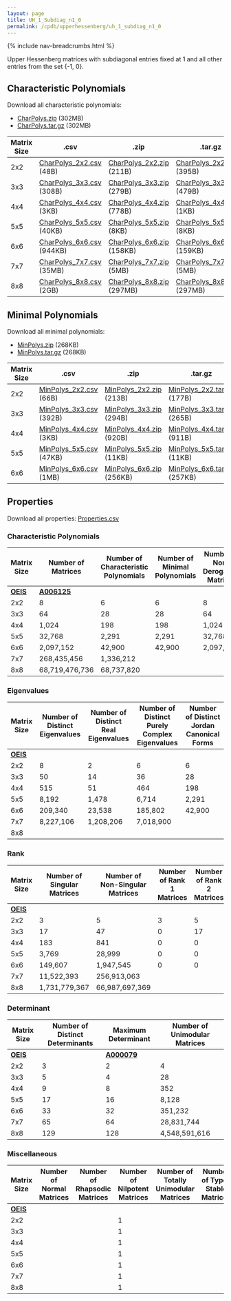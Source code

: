 ```yaml
---
layout: page
title: UH_1_Subdiag_n1_0
permalink: /cpdb/upperhessenberg/uh_1_subdiag_n1_0
---
```


{% include nav-breadcrumbs.html %}

Upper Hessenberg matrices with subdiagonal entries fixed at 1 and all other entries from the set {-1, 0}.

## Characteristic Polynomials

Download all characteristic polynomials:
- <a href="http://cpdb.bohemianmatrices.com/UpperHessenberg/UH_1_Subdiag_n1_0/Data/CharPolys.zip">CharPolys.zip</a> (302MB)
- <a href="http://cpdb.bohemianmatrices.com/UpperHessenberg/UH_1_Subdiag_n1_0/Data/CharPolys.tar.gz">CharPolys.tar.gz</a> (302MB)

| Matrix Size | .csv | .zip | .tar.gz |
| --- | --- | --- | --- |
| 2x2 | <a href="http://cpdb.bohemianmatrices.com/UpperHessenberg/UH_1_Subdiag_n1_0/Data/CharPolys_2x2.csv">CharPolys_2x2.csv</a> (48B)| <a href="http://cpdb.bohemianmatrices.com/UpperHessenberg/UH_1_Subdiag_n1_0/Data/CharPolys_2x2.zip">CharPolys_2x2.zip</a> (211B)| <a href="http://cpdb.bohemianmatrices.com/UpperHessenberg/UH_1_Subdiag_n1_0/Data/CharPolys_2x2.tar.gz">CharPolys_2x2.tar.gz</a> (395B) |
| 3x3 | <a href="http://cpdb.bohemianmatrices.com/UpperHessenberg/UH_1_Subdiag_n1_0/Data/CharPolys_3x3.csv">CharPolys_3x3.csv</a> (308B)| <a href="http://cpdb.bohemianmatrices.com/UpperHessenberg/UH_1_Subdiag_n1_0/Data/CharPolys_3x3.zip">CharPolys_3x3.zip</a> (279B)| <a href="http://cpdb.bohemianmatrices.com/UpperHessenberg/UH_1_Subdiag_n1_0/Data/CharPolys_3x3.tar.gz">CharPolys_3x3.tar.gz</a> (479B) |
| 4x4 | <a href="http://cpdb.bohemianmatrices.com/UpperHessenberg/UH_1_Subdiag_n1_0/Data/CharPolys_4x4.csv">CharPolys_4x4.csv</a> (3KB)| <a href="http://cpdb.bohemianmatrices.com/UpperHessenberg/UH_1_Subdiag_n1_0/Data/CharPolys_4x4.zip">CharPolys_4x4.zip</a> (778B)| <a href="http://cpdb.bohemianmatrices.com/UpperHessenberg/UH_1_Subdiag_n1_0/Data/CharPolys_4x4.tar.gz">CharPolys_4x4.tar.gz</a> (1KB) |
| 5x5 | <a href="http://cpdb.bohemianmatrices.com/UpperHessenberg/UH_1_Subdiag_n1_0/Data/CharPolys_5x5.csv">CharPolys_5x5.csv</a> (40KB)| <a href="http://cpdb.bohemianmatrices.com/UpperHessenberg/UH_1_Subdiag_n1_0/Data/CharPolys_5x5.zip">CharPolys_5x5.zip</a> (8KB)| <a href="http://cpdb.bohemianmatrices.com/UpperHessenberg/UH_1_Subdiag_n1_0/Data/CharPolys_5x5.tar.gz">CharPolys_5x5.tar.gz</a> (8KB) |
| 6x6 | <a href="http://cpdb.bohemianmatrices.com/UpperHessenberg/UH_1_Subdiag_n1_0/Data/CharPolys_6x6.csv">CharPolys_6x6.csv</a> (944KB)| <a href="http://cpdb.bohemianmatrices.com/UpperHessenberg/UH_1_Subdiag_n1_0/Data/CharPolys_6x6.zip">CharPolys_6x6.zip</a> (158KB)| <a href="http://cpdb.bohemianmatrices.com/UpperHessenberg/UH_1_Subdiag_n1_0/Data/CharPolys_6x6.tar.gz">CharPolys_6x6.tar.gz</a> (159KB) |
| 7x7 | <a href="http://cpdb.bohemianmatrices.com/UpperHessenberg/UH_1_Subdiag_n1_0/Data/CharPolys_7x7.csv">CharPolys_7x7.csv</a> (35MB)| <a href="http://cpdb.bohemianmatrices.com/UpperHessenberg/UH_1_Subdiag_n1_0/Data/CharPolys_7x7.zip">CharPolys_7x7.zip</a> (5MB)| <a href="http://cpdb.bohemianmatrices.com/UpperHessenberg/UH_1_Subdiag_n1_0/Data/CharPolys_7x7.tar.gz">CharPolys_7x7.tar.gz</a> (5MB) |
| 8x8 | <a href="http://cpdb.bohemianmatrices.com/UpperHessenberg/UH_1_Subdiag_n1_0/Data/CharPolys_8x8.csv">CharPolys_8x8.csv</a> (2GB)| <a href="http://cpdb.bohemianmatrices.com/UpperHessenberg/UH_1_Subdiag_n1_0/Data/CharPolys_8x8.zip">CharPolys_8x8.zip</a> (297MB)| <a href="http://cpdb.bohemianmatrices.com/UpperHessenberg/UH_1_Subdiag_n1_0/Data/CharPolys_8x8.tar.gz">CharPolys_8x8.tar.gz</a> (297MB) |

## Minimal Polynomials

Download all minimal polynomials:
- <a href="http://cpdb.bohemianmatrices.com/UpperHessenberg/UH_1_Subdiag_n1_0/Data/MinPolys.zip">MinPolys.zip</a> (268KB)
- <a href="http://cpdb.bohemianmatrices.com/UpperHessenberg/UH_1_Subdiag_n1_0/Data/MinPolys.tar.gz">MinPolys.tar.gz</a> (268KB)

| Matrix Size | .csv | .zip | .tar.gz |
| --- | --- | --- | --- |
| 2x2 | <a href="http://cpdb.bohemianmatrices.com/UpperHessenberg/UH_1_Subdiag_n1_0/Data/MinPolys_2x2.csv">MinPolys_2x2.csv</a> (66B)| <a href="http://cpdb.bohemianmatrices.com/UpperHessenberg/UH_1_Subdiag_n1_0/Data/MinPolys_2x2.zip">MinPolys_2x2.zip</a> (213B)| <a href="http://cpdb.bohemianmatrices.com/UpperHessenberg/UH_1_Subdiag_n1_0/Data/MinPolys_2x2.tar.gz">MinPolys_2x2.tar.gz</a> (177B) |
| 3x3 | <a href="http://cpdb.bohemianmatrices.com/UpperHessenberg/UH_1_Subdiag_n1_0/Data/MinPolys_3x3.csv">MinPolys_3x3.csv</a> (392B)| <a href="http://cpdb.bohemianmatrices.com/UpperHessenberg/UH_1_Subdiag_n1_0/Data/MinPolys_3x3.zip">MinPolys_3x3.zip</a> (294B)| <a href="http://cpdb.bohemianmatrices.com/UpperHessenberg/UH_1_Subdiag_n1_0/Data/MinPolys_3x3.tar.gz">MinPolys_3x3.tar.gz</a> (265B) |
| 4x4 | <a href="http://cpdb.bohemianmatrices.com/UpperHessenberg/UH_1_Subdiag_n1_0/Data/MinPolys_4x4.csv">MinPolys_4x4.csv</a> (3KB)| <a href="http://cpdb.bohemianmatrices.com/UpperHessenberg/UH_1_Subdiag_n1_0/Data/MinPolys_4x4.zip">MinPolys_4x4.zip</a> (920B)| <a href="http://cpdb.bohemianmatrices.com/UpperHessenberg/UH_1_Subdiag_n1_0/Data/MinPolys_4x4.tar.gz">MinPolys_4x4.tar.gz</a> (911B) |
| 5x5 | <a href="http://cpdb.bohemianmatrices.com/UpperHessenberg/UH_1_Subdiag_n1_0/Data/MinPolys_5x5.csv">MinPolys_5x5.csv</a> (47KB)| <a href="http://cpdb.bohemianmatrices.com/UpperHessenberg/UH_1_Subdiag_n1_0/Data/MinPolys_5x5.zip">MinPolys_5x5.zip</a> (11KB)| <a href="http://cpdb.bohemianmatrices.com/UpperHessenberg/UH_1_Subdiag_n1_0/Data/MinPolys_5x5.tar.gz">MinPolys_5x5.tar.gz</a> (11KB) |
| 6x6 | <a href="http://cpdb.bohemianmatrices.com/UpperHessenberg/UH_1_Subdiag_n1_0/Data/MinPolys_6x6.csv">MinPolys_6x6.csv</a> (1MB)| <a href="http://cpdb.bohemianmatrices.com/UpperHessenberg/UH_1_Subdiag_n1_0/Data/MinPolys_6x6.zip">MinPolys_6x6.zip</a> (256KB)| <a href="http://cpdb.bohemianmatrices.com/UpperHessenberg/UH_1_Subdiag_n1_0/Data/MinPolys_6x6.tar.gz">MinPolys_6x6.tar.gz</a> (257KB) |



## Properties

Download all properties: <a href="http://cpdb.bohemianmatrices.com/UpperHessenberg/UH_1_Subdiag_n1_0/Properties.csv">Properties.csv</a>

### Characteristic Polynomials

| Matrix Size | Number of Matrices | Number of Characteristic Polynomials | Number of Minimal Polynomials | Number of Non-Derogatory Matrices | Maximum Characteristic Height |
| --- | --- | --- | --- | --- | --- |
| [__OEIS__](https://oeis.org/) | [__A006125__](https://oeis.org/A006125) | | | | |
| 2x2 | 8 | 6 | 6 | 8 | 2 |
| 3x3 | 64 | 28 | 28 | 64 | 5 |
| 4x4 | 1,024 | 198 | 198 | 1,024 | 12 |
| 5x5 | 32,768 | 2,291 | 2,291 | 32,768 | 28 |
| 6x6 | 2,097,152 | 42,900 | 42,900 | 2,097,152 | 66 |
| 7x7 | 268,435,456 | 1,336,212 | | | 168 |
| 8x8 | 68,719,476,736 | 68,737,820 | | | 416 |

### Eigenvalues

| Matrix Size | Number of Distinct Eigenvalues | Number of Distinct Real Eigenvalues | Number of Distinct Purely Complex Eigenvalues | Number of Distinct Jordan Canonical Forms |
| --- | --- | --- | --- | --- |
| [__OEIS__](https://oeis.org/) | | | | |
| 2x2 | 8 | 2 | 6 | 6 |
| 3x3 | 50 | 14 | 36 | 28 |
| 4x4 | 515 | 51 | 464 | 198 |
| 5x5 | 8,192 | 1,478 | 6,714 | 2,291 |
| 6x6 | 209,340 | 23,538 | 185,802 | 42,900 |
| 7x7 | 8,227,106 | 1,208,206 | 7,018,900 | |
| 8x8 | | | | |

### Rank

| Matrix Size | Number of Singular Matrices | Number of Non-Singular Matrices | Number of Rank 1 Matrices | Number of Rank 2 Matrices | Number of Rank 3 Matrices | Number of Rank 4 Matrices | Number of Rank 5 Matrices | Number of Rank 6 Matrices | Number of Rank 7 Matrices | Number of Rank 8 Matrices |
| --- | --- | --- | --- | --- | --- | --- | --- | --- | --- | --- |
| [__OEIS__](https://oeis.org/) | | | | | | | | | | |
| 2x2 | 3 | 5 | 3 | 5 | | | | | | |
| 3x3 | 17 | 47 | 0 | 17 | 47 | | | | | |
| 4x4 | 183 | 841 | 0 | 0 | 183 | 841 | | | | |
| 5x5 | 3,769 | 28,999 | 0 | 0 | 0 | 3,769 | 28,999 | | | |
| 6x6 | 149,607 | 1,947,545 | 0 | 0 | 0 | 0 | 149,607 | 1,947,545 | | |
| 7x7 | 11,522,393 | 256,913,063 | | | | | | | | |
| 8x8 | 1,731,779,367 | 66,987,697,369 | | | | | | | | |

### Determinant

| Matrix Size | Number of Distinct Determinants | Maximum Determinant | Number of Unimodular Matrices |
| --- | --- | --- | --- |
| [__OEIS__](https://oeis.org/) | | [__A000079__](https://oeis.org/A000079) | |
| 2x2 | 3 | 2 | 4 |
| 3x3 | 5 | 4 | 28 |
| 4x4 | 9 | 8 | 352 |
| 5x5 | 17 | 16 | 8,128 |
| 6x6 | 33 | 32 | 351,232 |
| 7x7 | 65 | 64 | 28,831,744 |
| 8x8 | 129 | 128 | 4,548,591,616 |

### Miscellaneous

| Matrix Size | Number of Normal Matrices | Number of Rhapsodic Matrices | Number of Nilpotent Matrices | Number of Totally Unimodular Matrices | Number of Type I Stable Matrices | Number of Type II Stable Matrices |
| --- | --- | --- | --- | --- | --- | --- |
| [__OEIS__](https://oeis.org/) | | | | | | |
| 2x2 | | | 1 | | | |
| 3x3 | | | 1 | | | |
| 4x4 | | | 1 | | | |
| 5x5 | | | 1 | | | |
| 6x6 | | | 1 | | | |
| 7x7 | | | 1 | | | |
| 8x8 | | | 1 | | | |
